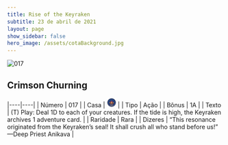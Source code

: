 ```yaml
---
title: Rise of the Keyraken
subtitle: 23 de abril de 2021
layout: page
show_sidebar: false
hero_image: /assets/cotaBackground.jpg
---
```


![017](https://cards-keyforge.s3.eu-north-1.amazonaws.com/media/en/rotk/017.png)

## Crimson Churning

|----|----|
| Número | 017 |
| Casa | ![Keyraken](https://raw.githubusercontent.com/cardsofkeyforge/cardsofkeyforge.github.io/master/rotk/keyraken.png "Keyraken") |
| Tipo | Ação |
| Bônus | 1A |
| Texto | (T) Play: Deal 1D to each of your  creatures. If the tide is high, the  Keyraken archives 1 adventure card. |
| Raridade | Rara |
| Dizeres | “This resonance originated from the Keyraken’s  seal! It shall crush all who stand before us!”  —Deep Priest Anikava |
